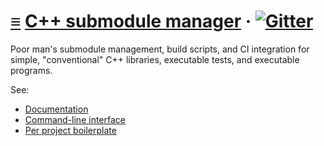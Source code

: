 # [≡](#contents) [C++ submodule manager](#) &middot; [![Gitter](https://badges.gitter.im/cppsm/community.svg)](https://gitter.im/cppsm/community)

Poor man's submodule management, build scripts, and CI integration for simple,
"conventional" C++ libraries, executable tests, and executable programs.

See:

- [Documentation](https://cppsm.github.io/)
- [Command-line interface](https://github.com/cppsm/cppsm-cli)
- [Per project boilerplate](https://github.com/cppsm/cppsm-boilerplate)
